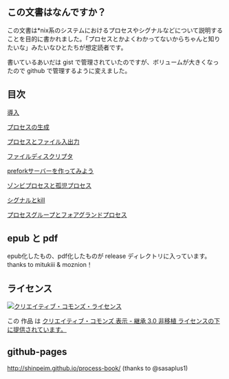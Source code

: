 ---
---
## この文書はなんですか？

この文書は*nix系のシステムにおけるプロセスやシグナルなどについて説明することを目的に書かれました。「プロセスとかよくわかってないからちゃんと知りたいな」みたいなひとたちが想定読者です。

書いているあいだは gist で管理されていたのですが、ボリュームが大きくなったので github で管理するように変えました。

## 目次

[導入](./001.md)

[プロセスの生成](./002.md)

[プロセスとファイル入出力](./003.md)

[ファイルディスクリプタ](./004.md)

[preforkサーバーを作ってみよう](./005.md)

[ゾンビプロセスと孤児プロセス](./006.md)

[シグナルとkill](./007.md)

[プロセスグループとフォアグランドプロセス](./008.md)

## epub と pdf

epub化したもの、pdf化したものが release ディレクトリに入っています。thanks to mitukiii & moznion！

## ライセンス
<a rel="license" href="http://creativecommons.org/licenses/by-sa/3.0/deed.ja"><img alt="クリエイティブ・コモンズ・ライセンス" style="border-width:0" src="http://i.creativecommons.org/l/by-sa/3.0/88x31.png" /></a>

この 作品 は <a rel="license" href="http://creativecommons.org/licenses/by-sa/3.0/deed.ja">クリエイティブ・コモンズ 表示 - 継承 3.0 非移植 ライセンスの下に提供されています。</a>

## github-pages

http://shinpeim.github.io/process-book/ (thanks to @sasaplus1)
